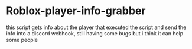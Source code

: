 # Roblox-player-info-grabber
this script gets info about the player that executed the script and send the info into a discord webhook, still having some bugs but i think it can help some people
